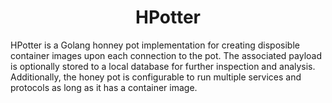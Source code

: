 <div align="center">
    <h1>HPotter</h1>
</div>
HPotter is a Golang honney pot implementation for creating disposible container images upon each connection to the pot. The associated payload is optionally stored to a local database for further inspection and analysis. Additionally, the honey pot is configurable to run multiple services and protocols as long as it has a container image.
